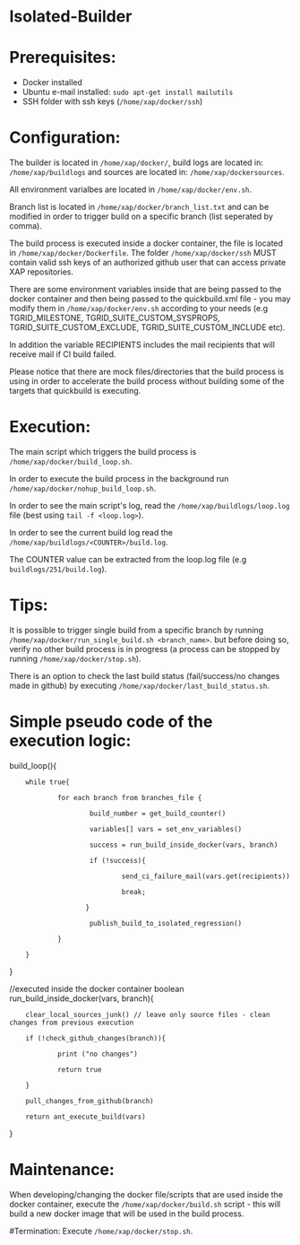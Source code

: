 # Isolated-Builder

# Prerequisites:
- Docker installed 
- Ubuntu e-mail installed: `sudo apt-get install mailutils`
- SSH folder with ssh keys (`/home/xap/docker/ssh`)

# Configuration:
The builder is located in `/home/xap/docker/`, build logs are located in: `/home/xap/buildlogs` and sources are located in: `/home/xap/dockersources`.

All environment varialbes are located in `/home/xap/docker/env.sh`.

Branch list is located in `/home/xap/docker/branch_list.txt` and can be modified in order to trigger build on a specific branch (list seperated by comma).

The build process is executed inside a docker container, the file is located in `/home/xap/docker/Dockerfile`.
The folder `/home/xap/docker/ssh` MUST contain valid ssh keys of an authorized github user that can access private XAP repositories.

There are some environment variables inside that are being passed to the docker container and then being passed to the quickbuild.xml file - you may modify them in `/home/xap/docker/env.sh` according to your needs (e.g TGRID_MILESTONE, TGRID_SUITE_CUSTOM_SYSPROPS, TGRID_SUITE_CUSTOM_EXCLUDE, TGRID_SUITE_CUSTOM_INCLUDE etc).

In addition the variable RECIPIENTS includes the mail recipients that will receive mail if CI build failed.

Please notice that there are mock files/directories that the build process is using in order to accelerate the build process without building some of the targets that quickbuild is executing.

# Execution:
The main script which triggers the build process is `/home/xap/docker/build_loop.sh`.

In order to execute the build process in the background run `/home/xap/docker/nohup_build_loop.sh`.

In order to see the main script's log, read the `/home/xap/buildlogs/loop.log` file (best using `tail -f <loop.log>`).

In order to see the current build log read the `/home/xap/buildlogs/<COUNTER>/build.log`.

The COUNTER value can be extracted from the loop.log file (e.g `buildlogs/251/build.log`).

# Tips:
It is possible to trigger single build from a specific branch by running `/home/xap/docker/run_single_build.sh <branch_name>`.
but before doing so, verify no other build process is in progress (a process can be stopped by running `/home/xap/docker/stop.sh`).

There is an option to check the last build status (fail/success/no changes made in github) by executing  `/home/xap/docker/last_build_status.sh`.

# Simple pseudo code of the execution logic:
build_loop(){

        while true{
        
                for each branch from branches_file {
                
                        build_number = get_build_counter()
                        
                        variables[] vars = set_env_variables()
                        
                        success = run_build_inside_docker(vars, branch)
                        
                        if (!success){
                        
                                send_ci_failure_mail(vars.get(recipients))
                                
                                break;
                                
                       }
                       
                        publish_build_to_isolated_regression()
                        
                }
                
        }
        
}



//executed inside the docker container
boolean run_build_inside_docker(vars, branch){

        clear_local_sources_junk() // leave only source files - clean changes from previous execution
        
        if (!check_github_changes(branch)){
        
                print ("no changes")
                
                return true
                
        }
        
        pull_changes_from_github(branch)
        
        return ant_execute_build(vars)
        
}

# Maintenance:
When developing/changing the docker file/scripts that are used inside the docker container, execute the `/home/xap/docker/build.sh` script - this will build a new docker image that will be used in the build process.

#Termination:
Execute `/home/xap/docker/stop.sh`.
